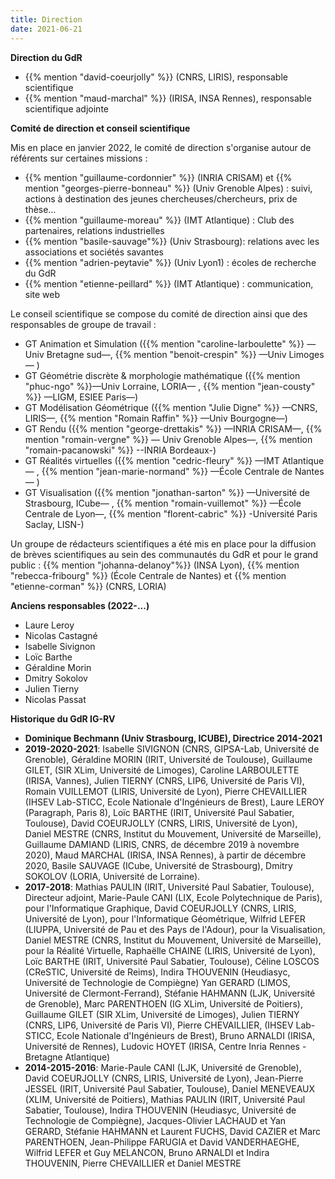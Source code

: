 ```yaml
---
title: Direction
date: 2021-06-21
---
```


**Direction du GdR**
* {{% mention "david-coeurjolly" %}} (CNRS, LIRIS), responsable scientifique
* {{% mention "maud-marchal" %}} (IRISA, INSA Rennes), responsable scientifique adjointe



**Comité de direction et conseil scientifique**

Mis en place en janvier 2022, le comité de direction s'organise autour de référents sur certaines missions :
   * {{% mention "guillaume-cordonnier" %}} (INRIA CRISAM) et {{% mention "georges-pierre-bonneau" %}} (Univ Grenoble Alpes) : suivi, actions à destination des jeunes chercheuses/chercheurs, prix de thèse…
   * {{% mention "guillaume-moreau" %}} (IMT Atlantique) : Club des partenaires, relations industrielles
   * {{% mention "basile-sauvage"%}}  (Univ Strasbourg): relations avec les associations et sociétés savantes
   * {{% mention "adrien-peytavie" %}} (Univ Lyon1) : écoles de recherche du GdR
   * {{% mention "etienne-peillard" %}} (IMT Atlantique) : communication, site web


Le conseil scientifique se compose du comité de direction ainsi que des responsables de groupe de travail :
  - GT Animation et Simulation  ({{% mention "caroline-larboulette" %}} —Univ Bretagne sud—, {{% mention "benoit-crespin" %}} —Univ Limoges— )
  - GT Géométrie discrète & morphologie mathématique ({{% mention "phuc-ngo" %}}—Univ Lorraine, LORIA— , {{% mention "jean-cousty" %}} —LIGM, ESIEE Paris—)
  - GT Modélisation Géométrique ({{% mention "Julie Digne" %}} —CNRS, LIRIS—,  {{% mention "Romain Raffin" %}} —Univ Bourgogne—)
  - GT Rendu ({{% mention "george-drettakis" %}} —INRIA CRISAM—, {{% mention "romain-vergne" %}} — Univ Grenoble Alpes—, {{% mention "romain-pacanowski" %}} --INRIA Bordeaux-)
  - GT Réalités virtuelles ({{% mention "cedric-fleury" %}} —IMT Atlantique— , {{% mention "jean-marie-normand" %}} —École Centrale de Nantes— )
  - GT Visualisation ({{% mention "jonathan-sarton" %}} —Université de Strasbourg, ICube— , {{% mention "romain-vuillemot" %}} —École Centrale de Lyon—, {{% mention "florent-cabric" %}} -Université Paris Saclay, LISN-) 

Un groupe de rédacteurs scientifiques a été mis en place pour la diffusion de brèves scientifiques au sein des communautés du GdR et pour le grand public :  {{% mention "johanna-delanoy"%}} (INSA Lyon), {{% mention "rebecca-fribourg" %}} (École Centrale de Nantes) et {{% mention "etienne-corman" %}} (CNRS, LORIA)



**Anciens responsables (2022-...)**

* Laure Leroy
* Nicolas Castagné
* Isabelle Sivignon
* Loïc Barthe
* Géraldine Morin
* Dmitry Sokolov
* Julien Tierny
* Nicolas Passat


**Historique du GdR IG-RV**

* **Dominique Bechmann (Univ Strasbourg, ICUBE),  Directrice 2014-2021**
* **2019-2020-2021**: Isabelle SIVIGNON (CNRS, GIPSA-Lab, Université de Grenoble), Géraldine MORIN (IRIT, Université de Toulouse), Guillaume GILET, (SIR XLim, Université de Limoges), Caroline LARBOULETTE (IRISA, Vannes), Julien TIERNY (CNRS, LIP6, Université de Paris VI), Romain VUILLEMOT (LIRIS, Université de Lyon), Pierre CHEVAILLIER (IHSEV Lab-STICC, Ecole Nationale d'Ingénieurs de Brest), Laure LEROY (Paragraph, Paris 8), Loïc BARTHE (IRIT, Université Paul Sabatier, Toulouse), David COEURJOLLY (CNRS, LIRIS, Université de Lyon),  Daniel MESTRE (CNRS, Institut du Mouvement, Université de Marseille), Guillaume DAMIAND (LIRIS, CNRS, de décembre 2019 à novembre 2020), Maud MARCHAL (IRISA, INSA Rennes),  à partir de décembre 2020, Basile SAUVAGE (ICube, Université de Strasbourg), Dmitry SOKOLOV (LORIA, Université de Lorraine).
* **2017-2018**: Mathias PAULIN (IRIT, Université Paul Sabatier, Toulouse), Directeur adjoint, Marie-Paule CANI (LIX, Ecole Polytechnique de Paris), pour l'Informatique Graphique, David COEURJOLLY (CNRS, LIRIS, Université de Lyon), pour l'Informatique Géométrique, Wilfrid LEFER (LIUPPA, Université de Pau et des Pays de l'Adour), pour la Visualisation, Daniel MESTRE (CNRS, Institut du Mouvement, Université de Marseille), pour la Réalité Virtuelle, Raphaëlle CHAINE (LIRIS, Université de Lyon), Loïc BARTHE (IRIT, Université Paul Sabatier, Toulouse), Céline LOSCOS (CReSTIC, Université de Reims), Indira THOUVENIN (Heudiasyc, Université de Technologie de Compiègne) Yan GERARD (LIMOS, Université de Clermont-Ferrand), Stéfanie HAHMANN (LJK, Université de Grenoble), Marc PARENTHOEN (IG XLim, Université de Poitiers),  Guillaume GILET (SIR XLim, Université de Limoges), Julien TIERNY (CNRS, LIP6, Université de Paris VI), Pierre CHEVAILLIER, (IHSEV Lab-STICC, Ecole Nationale d'Ingénieurs de Brest), Bruno ARNALDI (IRISA, Université de Rennes), Ludovic HOYET (IRISA, Centre Inria Rennes - Bretagne Atlantique)
* **2014-2015-2016**: Marie-Paule CANI (LJK, Université de Grenoble), David COEURJOLLY (CNRS, LIRIS, Université de Lyon), Jean-Pierre JESSEL (IRIT, Université Paul Sabatier, Toulouse), Daniel MENEVEAUX (XLIM, Université de Poitiers), Mathias PAULIN (IRIT, Université Paul Sabatier, Toulouse), Indira THOUVENIN (Heudiasyc, Université de Technologie de Compiègne),  Jacques-Olivier LACHAUD et Yan GERARD, Stéfanie HAHMANN et Laurent FUCHS, David CAZIER et Marc PARENTHOEN, Jean-Philippe FARUGIA et David VANDERHAEGHE, Wilfrid LEFER et Guy MELANCON, Bruno ARNALDI et Indira THOUVENIN, Pierre CHEVAILLIER et Daniel MESTRE
